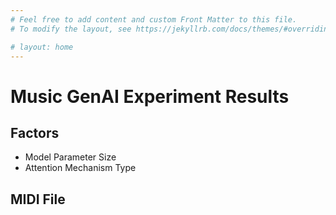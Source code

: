 ```yaml
---
# Feel free to add content and custom Front Matter to this file.
# To modify the layout, see https://jekyllrb.com/docs/themes/#overriding-theme-defaults

# layout: home
---
```


# Music GenAI Experiment Results

## Factors
- Model Parameter Size
- Attention Mechanism Type

## MIDI File

<script src="https://cdn.jsdelivr.net/combine/npm/tone@14.7.58,npm/@magenta/music@1.23.1/es6/core.js,npm/focus-visible@5,npm/html-midi-player@1.5.0"></script>

<midi-player
  src="https://github.com/music-genai/music-genai-experiments/blob/main/_midi/layla_non_commercial_sample.mid"
  sound-font visualizer="#myVisualizer">
</midi-player>
<midi-visualizer type="piano-roll" id="myVisualizer"></midi-visualizer>
